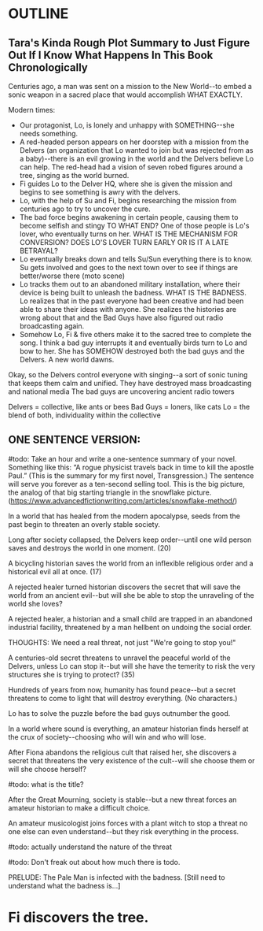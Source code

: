 # OUTLINE 

## Tara's Kinda Rough Plot Summary to Just Figure Out If I Know What Happens In This Book Chronologically

Centuries ago, a man was sent on a mission to the New World--to embed a sonic weapon in a sacred place that would accomplish WHAT EXACTLY. 

Modern times: 
* Our protagonist, Lo, is lonely and unhappy with SOMETHING--she needs something. 
* A red-headed person appears on her doorstep with a mission from the Delvers (an organization that Lo wanted to join but was rejected from as a baby)--there is an evil growing in the world and the Delvers believe Lo can help.  The red-head had a vision of seven robed figures around a tree, singing as the world burned. 
* Fi guides Lo to the Delver HQ, where she is given the mission and begins to see something is awry with the delvers. 
* Lo, with the help of Su and Fi, begins researching the mission from centuries ago to try to uncover the cure. 
* The bad force begins awakening in certain people, causing them to become selfish and stingy TO WHAT END? One of those people is Lo's lover, who eventually turns on her. WHAT IS THE MECHANISM FOR CONVERSION? DOES LO'S LOVER TURN EARLY OR IS IT A LATE BETRAYAL?
* Lo eventually breaks down and tells Su/Sun everything there is to know. Su gets involved and goes to the next town over to see if things are better/worse there (moto scene)
* Lo tracks them out to an abandoned military installation, where their device is being built to unleash the badness. WHAT IS THE BADNESS. Lo realizes that in the past everyone had been creative and had been able to share their ideas with anyone.  She realizes the histories are wrong about that and the Bad Guys have also figured out radio broadcasting again. 
* Somehow Lo, Fi & five others make it to the sacred tree to complete the song.  I think a bad guy interrupts it and eventually birds turn to Lo and bow to her.  She has SOMEHOW destroyed both the bad guys and the Delvers.  A new world dawns. 


Okay, so the Delvers control everyone with singing--a sort of sonic tuning that keeps them calm and unified. They have destroyed mass broadcasting and national media The bad guys are uncovering ancient radio towers 

Delvers = collective, like ants or bees
Bad Guys = loners, like cats
Lo = the blend of both, individuality within the collective

## ONE SENTENCE VERSION:

#todo: Take an hour and write a one-sentence summary of your novel. Something like this: “A rogue physicist travels back in time to kill the apostle Paul.” (This is the summary for my first novel, Transgression.) The sentence will serve you forever as a ten-second selling tool. This is the big picture, the analog of that big starting triangle in the snowflake picture. (https://www.advancedfictionwriting.com/articles/snowflake-method/)

In a world that has healed from the modern apocalypse, seeds from the past begin to threaten an overly stable society. 

Long after society collapsed, the Delvers keep order--until one wild person saves and destroys the world in one moment. (20)

A bicycling historian saves the world from an inflexible religious order and a historical evil all at once. (17)

A rejected healer turned historian discovers the secret that will save the world from an ancient evil--but will she be able to stop the unraveling of the world she loves? 

A rejected healer, a historian and a small child are trapped in an abandoned industrial facility, threatened by a man hellbent on undoing the social order.  

THOUGHTS: We need a real threat, not just "We're going to stop you!"

A centuries-old secret threatens to unravel the peaceful world of the Delvers, unless Lo can stop it--but will she have the temerity to risk the very structures she is trying to protect? (35)

Hundreds of years from now, humanity has found peace--but a secret threatens to come to light that will destroy everything. (No characters.)

Lo has to solve the puzzle before the bad guys outnumber the good. 

In a world where sound is everything, an amateur historian finds herself at the crux of society--choosing who will win and who will lose. 

After Fiona abandons the religious cult that raised her, she discovers a secret that threatens the very existence of the cult--will she choose them or will she choose herself?

#todo: what is the title? 

After the Great Mourning, society is stable--but a new threat forces an amateur historian to make a difficult choice. 

An amateur musicologist joins forces with a plant witch to stop a threat no one else can even understand--but they risk everything in the process. 


#todo: actually understand the nature of the threat

#todo: Don't freak out about how much there is todo. 




PRELUDE: The Pale Man is infected with the badness. [Still need to understand what the badness is...]

# Fi discovers the tree.  

#

#

